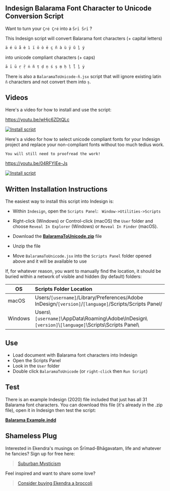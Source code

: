 ## Indesign Balarama Font Character to Unicode Conversion Script

Want to turn your ```Çré Çré``` into a ```Śrī Śrī``` ?

This Indesign script will convert Balarama font characters (+ capital letters)

```c 
ä é ü å è ì ï ö ò ë ç ñ à ù ÿ û ḻ ý
```

into unicode compliant characters (+ caps)

```c 
ā ī ū ṛ ṝ ṅ ñ ṭ ḍ ṇ ś ṣ ṃ ḥ ḷ ḹ ḻ ẏ
```
There is also a ```BalaramaToUnicode-ñ.jsx``` script that will ignore existing latin ```ñ``` characters and not convert them into ```ṣ```.
## Videos

Here's a video for how to install and use the script:

https://youtu.be/wHjc6ZDtQLc

[![Install script](https://img.youtube.com/vi/wHjc6ZDtQLc/hqdefault.jpg)](https://youtu.be/wHjc6ZDtQLc)

Here's a video for how to select unicode compliant fonts for your Indesign project and replace your non-compliant fonts without too much tedius work.

```You will still need to proofread the work!```

https://youtu.be/04RFYIEe-Js

[![Install script](https://img.youtube.com/vi/04RFYIEe-Js/hqdefault.jpg)](https://youtu.be/04RFYIEe-Js)

## Written Installation Instructions

The easiest way to install this script into Indesign is:

- Within ```Indesign```, open the ```Scripts Panel```: ``` Window->Utilities->Scripts```
- Right-click (Windows) or Control-click (macOS) the ```User``` folder and choose ```Reveal In Explorer``` (Windows) or ```Reveal In Finder``` (macOS).

- Download the **[BalaramaToUnicode.zip](https://github.com/Gaudiya-Koshan/indesign-balarama-unicode/raw/main/BalaramaToUnicode.zip)** file
- Unzip the file
- Move ```BalaramaToUnicode.jsx``` into the ```Scripts Panel``` folder opened above  and it will be available to use

If, for whatever reason, you want to manually find the location, it should be buried within a network of visible and hidden (by default) folders:

 OS | Scripts Folder Location
|--------------|:-----| 
| macOS |  Users/```[username]```/Library/Preferences/Adobe InDesign/```[version]```/```[language]```/Scripts/Scripts Panel/
| Windows |  Users\\```[username]```\AppData\Roaming\Adobe\InDesign\\```[version]```\\```[language]```\Scripts\Scripts Panel\

## Use

- Load document with Balarama font characters into Indesign
- Open the Scripts Panel
- Look in the ```User``` folder 
- Double click ```BalaramaToUnicode``` (or ```right-click``` then ```Run Script```) 

## Test

There is an example Indesign (2020) file included that just has all 31 Balarama font characters. You can download this file (it's already in the .zip file), open it in Indesign then test the script:
 

**[Balarama Example.indd](https://github.com/Gaudiya-Koshan/indesign-balarama-unicode/raw/main/Balarama%20Example.indd)**

## Shameless Plug

Interested in Ekendra's musings on Śrīmad-Bhāgavatam, life and whatever he fancies? Sign up for free here:

> [Suburban Mysticism](https://ekendra.substack.com/)

Feel inspired and want to share some love? 

> [Consider buying Ekendra a broccoli](https://www.buymeacoffee.com/ekendra)
